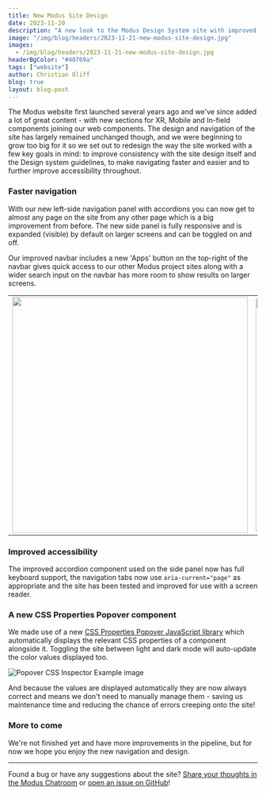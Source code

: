 ```yaml
---
title: New Modus Site Design
date: 2023-11-20
description: "A new look to the Modus Design System site with improved navigation and layout along with many more fixes and improvements."
image: "/img/blog/headers/2023-11-21-new-modus-site-design.jpg"
images:
  - /img/blog/headers/2023-11-21-new-modus-site-design.jpg
headerBgColor: "#40769a"
tags: ["website"]
author: Christian Oliff
blog: true
layout: blog-post
---
```


The Modus website first launched several years ago and we've since added a lot of great content - with new sections for XR, Mobile and In-field components joining our web components. The design and navigation of the site has largely remained unchanged though, and we were beginning to grow too big for it so we set out to redesign the way the site worked with a few key goals in mind: to improve consistency with the site design itself and the Design system guidelines, to make navigating faster and easier and to further improve accessibility throughout.

### Faster navigation

With our new left-side navigation panel with accordions you can now get to almost any page on the site from any other page which is a big improvement from before. The new side panel is fully responsive and is expanded (visible) by default on larger screens and can be toggled on and off.

Our improved navbar includes a new 'Apps' button on the top-right of the navbar gives quick access to our other Modus project sites along with a wider search input on the navbar has more room to show results on larger screens.

<table class="border-0 w-100">
<tr>
<td class="w-50"><img src="/img/blog/site-light-mode.jpg" class="img-fluid m-1 shadow border" width="476"></td>
<td class="w-50"><img src="/img/blog/site-dark-mode.jpg" class="img-fluid m-1 shadow border" width="470"></td>
</table>

### Improved accessibility

The improved accordion component used on the side panel now has full keyboard support, the navigation tabs now use `aria-current="page"` as appropriate and the site has been tested and improved for use with a screen reader.

### A new CSS Properties Popover component

We made use of a new [CSS Properties Popover JavaScript library](https://github.com/coliff/popover-css-inspector) which automatically displays the relevant CSS properties of a component alongside it. Toggling the site between light and dark mode will auto-update the color values displayed too.

![Popover CSS Inspector Example image](/img/blog/popover.png)

And because the values are displayed automatically they are now always correct and means we don't need to manually manage them - saving us maintenance time and reducing the chance of errors creeping onto the site!

### More to come

We're not finished yet and have more improvements in the pipeline, but for now we hope you enjoy the new navigation and design.

---

Found a bug or have any suggestions about the site? [Share your thoughts in the Modus Chatroom](https://chat.google.com/room/AAAAexugR1k) or [open an issue on GitHub](https://github.com/trimble-oss/website-modus.trimble.com/issues)!

<style>
main img[src*="popover.png"].img-fluid {
  text-align: center;
  background: #fff;
  height: 212px;
  width: 331px;
}
</style>

